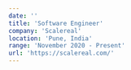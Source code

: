 ```yaml
---
date: ''
title: 'Software Engineer'
company: 'Scalereal'
location: 'Pune, India'
range: 'November 2020 - Present'
url: 'https://scalereal.com/'
---
```

